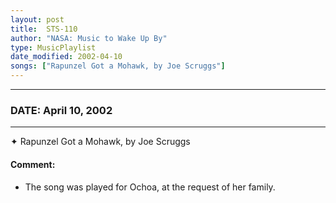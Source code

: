 ```yaml
---
layout: post
title:  STS-110
author: "NASA: Music to Wake Up By"
type: MusicPlaylist
date_modified: 2002-04-10
songs: ["Rapunzel Got a Mohawk, by Joe Scruggs"]
---
```


----
### DATE: April 10, 2002
----
✦ Rapunzel Got a Mohawk, by Joe Scruggs

#### Comment:
* The song was played for Ochoa, at the request of her family.



<br/>
<center>
	<a target="_blank"
	   href="https://twitter.com/intent/tweet?hashtags=Space,NASA,Playlist,NASAWakeupCalls,SpaceProgram&text={{ page.author}}, '{{ page.songs.first }}' {{ page.title }}, {{ page.date | date: '%B %d, %Y' }}. {{ site.url }}{{ page.url }} @nasawakeupcalls">
	   <i class="fab fa-twitter" alt="Tweet this page" style="font-size: 1.3em;"></i>
	</a>
	&nbsp; 	<i class="fas fa-user-astronaut" style="font-size: 1.5em;"></i> &nbsp;
    <a type="amzn" search="'Rapunzel Got a Mohawk, by Joe Scruggs'" category="popular music">
        <i class="fab fa-amazon" style="font-size: 1.3em;"></i>
    </a>
</center>
